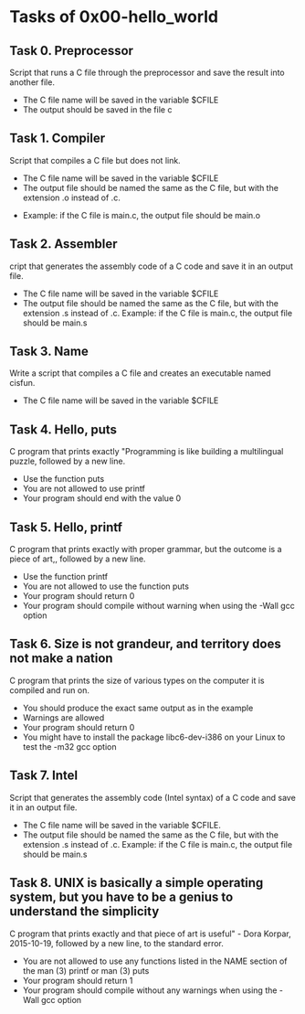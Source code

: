 # Tasks of 0x00-hello_world
## Task 0. Preprocessor
Script that runs a C file through the preprocessor and save the result into another file.
* The C file name will be saved in the variable $CFILE
* The output should be saved in the file c
## Task 1. Compiler
Script that compiles a C file but does not link.
* The C file name will be saved in the variable $CFILE
* The output file should be named the same as the C file, but with the extension .o instead of .c.
- Example: if the C file is main.c, the output file should be main.o
## Task 2. Assembler
cript that generates the assembly code of a C code and save it in an output file.
* The C file name will be saved in the variable $CFILE
* The output file should be named the same as the C file, but with the extension .s instead of .c.
Example: if the C file is main.c, the output file should be main.s
## Task 3. Name
Write a script that compiles a C file and creates an executable named cisfun.
* The C file name will be saved in the variable $CFILE
## Task 4. Hello, puts
C program that prints exactly "Programming is like building a multilingual puzzle, followed by a new line.
* Use the function puts
* You are not allowed to use printf
* Your program should end with the value 0
## Task 5. Hello, printf
C program that prints exactly with proper grammar, but the outcome is a piece of art,, followed by a new line.
* Use the function printf
* You are not allowed to use the function puts
* Your program should return 0
* Your program should compile without warning when using the -Wall gcc option
## Task 6. Size is not grandeur, and territory does not make a nation
C program that prints the size of various types on the computer it is compiled and run on.
* You should produce the exact same output as in the example
* Warnings are allowed
* Your program should return 0
* You might have to install the package libc6-dev-i386 on your Linux to test the -m32 gcc option
## Task 7. Intel
Script that generates the assembly code (Intel syntax) of a C code and save it in an output file.
* The C file name will be saved in the variable $CFILE.
* The output file should be named the same as the C file, but with the extension .s instead of .c.
Example: if the C file is main.c, the output file should be main.s
## Task 8. UNIX is basically a simple operating system, but you have to be a genius to understand the simplicity
C program that prints exactly and that piece of art is useful" - Dora Korpar, 2015-10-19, followed by a new line, to the standard error.
* You are not allowed to use any functions listed in the NAME section of the man (3) printf or man (3) puts
* Your program should return 1
* Your program should compile without any warnings when using the -Wall gcc option
